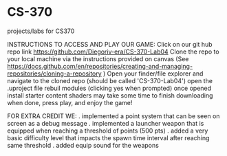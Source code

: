# CS-370
projects/labs for CS370

INSTRUCTIONS TO ACCESS AND PLAY OUR GAME:
Click on our git hub repo link https://github.com/Diegoriv-era/CS-370-Lab04
Clone the repo to your local machine via the instructions provided on canvas (See https://docs.github.com/en/repositories/creating-and-managing-repositories/cloning-a-repository )
Open your finder/file explorer and navigate to the cloned repo (should be called 'CS-370-Lab04')
open the .uproject file
rebuil modules (clicking yes when prompted)
once opened install starter content
shaders may take some time to finish downloading
when done, press play, and enjoy the game!

FOR EXTRA CREDIT WE:
  	  . implemented a point system that can be seen on screen as a debug message
	  . implemented a launcher weapon that is equipped when reaching a threshold of points (500 pts)
	  . added a very basic difficulty level that impacts the spawn time interval after reaching same threshold
	  . added equip sound for the weapons
